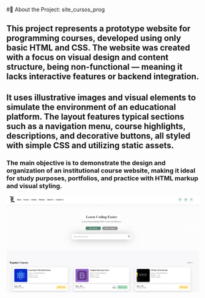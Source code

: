 #🧾 About the Project: site_cursos_prog
## This project represents a prototype website for programming courses, developed using only basic HTML and CSS. The website was created with a focus on visual design and content structure, being non-functional — meaning it lacks interactive features or backend integration.

## It uses illustrative images and visual elements to simulate the environment of an educational platform. The layout features typical sections such as a navigation menu, course highlights, descriptions, and decorative buttons, all styled with simple CSS and utilizing static assets.

### The main objective is to demonstrate the design and organization of an institutional course website, making it ideal for study purposes, portfolios, and practice with HTML markup and visual styling.

<img src="interface-curse.png" width="auto">
